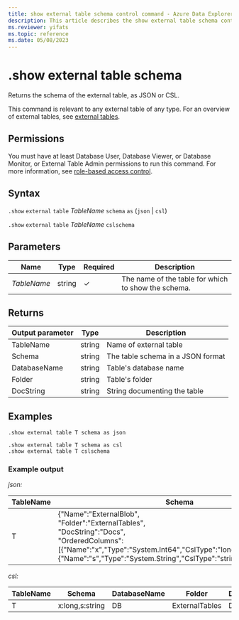 ```yaml
---
title: show external table schema control command - Azure Data Explorer
description: This article describes the show external table schema control command in Azure Data Explorer 
ms.reviewer: yifats
ms.topic: reference
ms.date: 05/08/2023
---
```

# .show external table schema

Returns the schema of the external table, as JSON or CSL. 

This command is relevant to any external table of any type. For an overview of external tables, see [external tables](../query/schema-entities/externaltables.md).

## Permissions

You must have at least Database User, Database Viewer, or Database Monitor, or External Table Admin permissions to run this command. For more information, see [role-based access control](access-control/role-based-access-control.md).

## Syntax

`.show` `external` `table` *TableName* `schema` `as` (`json` | `csl`)

`.show` `external` `table` *TableName* `cslschema`

## Parameters

|Name|Type|Required|Description|
|--|--|--|--|
|*TableName*|string|&check;|The name of the table for which to show the schema.|

## Returns

| Output parameter | Type   | Description                        |
|------------------|--------|------------------------------------|
| TableName        | string | Name of external table            |
| Schema           | string | The table schema in a JSON format |
| DatabaseName     | string | Table's database name             |
| Folder           | string | Table's folder                    |
| DocString        | string | String documenting the table      |

## Examples

```kusto
.show external table T schema as json
```

```kusto
.show external table T schema as csl
.show external table T cslschema
```

### Example output

*json:*

| TableName | Schema    | DatabaseName | Folder         | DocString |
|-----------|----------------------------------|--------------|----------------|-----------|
| T         | {"Name":"ExternalBlob",<br>"Folder":"ExternalTables",<br>"DocString":"Docs",<br>"OrderedColumns":[{"Name":"x","Type":"System.Int64","CslType":"long","DocString":""},{"Name":"s","Type":"System.String","CslType":"string","DocString":""}]} | DB           | ExternalTables | Docs      |


*csl:*

| TableName | Schema          | DatabaseName | Folder         | DocString |
|-----------|-----------------|--------------|----------------|-----------|
| T         | x:long,s:string | DB           | ExternalTables | Docs      |

